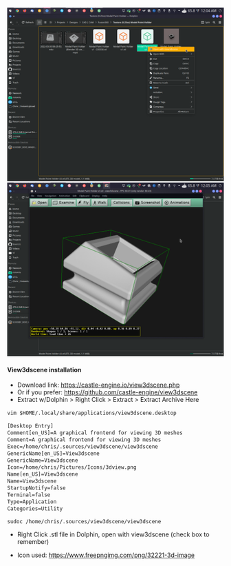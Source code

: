 ![Screenshot of opening view3dscene with Dolphin](Screenshot_20220401_000441.png "Screenshot of opening view3dscene with Dolphin")
![Screenshot of view3dscene](Screenshot_20220401_000521.png "Screenshot of view3dscene")

#### View3dscene installation

- Download link: https://castle-engine.io/view3dscene.php
- Or if you prefer: https://github.com/castle-engine/view3dscene
- Extract w/Dolphin > Right Click > Extract > Extract Archive Here
```
vim $HOME/.local/share/applications/view3dscene.desktop

```
```
[Desktop Entry]
Comment[en_US]=A graphical frontend for viewing 3D meshes
Comment=A graphical frontend for viewing 3D meshes
Exec=/home/chris/.sources/view3dscene/view3dscene
GenericName[en_US]=View3dscene
GenericName=View3dscene
Icon=/home/chris/Pictures/Icons/3dview.png
Name[en_US]=View3dscene
Name=View3dscene
StartupNotify=false
Terminal=false
Type=Application
Categories=Utility
```

```
sudoc /home/chris/.sources/view3dscene/view3dscene
```

- Right Click .stl file in Dolphin, open with view3dscene (check box to remember)

- Icon used: https://www.freepngimg.com/png/32221-3d-image
